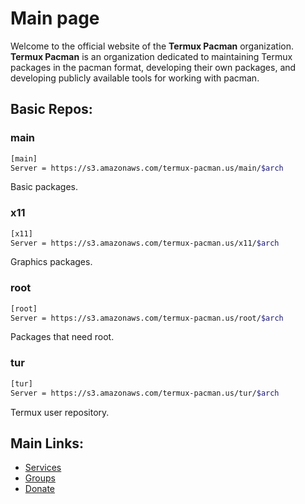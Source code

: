 # Main page
Welcome to the official website of the **Termux Pacman** organization. **Termux Pacman** is an organization dedicated to maintaining Termux packages in the pacman format, developing their own packages, and developing publicly available tools for working with pacman.

## Basic Repos:
### main
<!--```bash
[main]
Server = https://service.termux-pacman.dev/main/$arch
```-->
```bash
[main]
Server = https://s3.amazonaws.com/termux-pacman.us/main/$arch
```
Basic packages.

### x11
<!--```bash
[x11]
Server = https://service.termux-pacman.dev/x11/$arch
```-->
```bash
[x11]
Server = https://s3.amazonaws.com/termux-pacman.us/x11/$arch
```
Graphics packages.

### root
<!--```bash
[root]
Server = https://service.termux-pacman.dev/root/$arch
```-->
```bash
[root]
Server = https://s3.amazonaws.com/termux-pacman.us/root/$arch
```
Packages that need root.

### tur
<!--```bash
[tur]
Server = https://service.termux-pacman.dev/tur/$arch
```-->
```bash
[tur]
Server = https://s3.amazonaws.com/termux-pacman.us/tur/$arch
```
Termux user repository.

## Main Links:
- [Services](/list_services)
- [Groups](/list_groups)
- [Donate](/donate)
